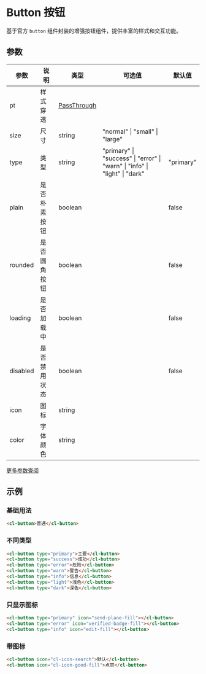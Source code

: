 # Button 按钮

基于官方 `button` 组件封装的增强按钮组件，提供丰富的样式和交互功能。

## 参数

| 参数     | 说明         | 类型            | 可选值                                                                     | 默认值    |
| -------- | ------------ | --------------- | -------------------------------------------------------------------------- | --------- |
| pt       | 样式穿透     | [PassThrough]() |                                                                            |           |
| size     | 尺寸         | string          | "normal" \| "small" \| "large"                                             |           |
| type     | 类型         | string          | "primary" \| "success" \| "error" \| "warn" \| "info" \| "light" \| "dark" | "primary" |
| plain    | 是否朴素按钮 | boolean         |                                                                            | false     |
| rounded  | 是否圆角按钮 | boolean         |                                                                            | false     |
| loading  | 是否加载中   | boolean         |                                                                            | false     |
| disabled | 是否禁用状态 | boolean         |                                                                            | false     |
| icon     | 图标         | string          |                                                                            |           |
| color    | 字体颜色     | string          |                                                                            |           |

[更多参数查阅](https://uniapp.dcloud.io/component/button)

## 示例

### 基础用法

```html
<cl-button>普通</cl-button>
```

### 不同类型

```html
<cl-button type="primary">主要</cl-button>
<cl-button type="success">成功</cl-button>
<cl-button type="error">危险</cl-button>
<cl-button type="warn">警告</cl-button>
<cl-button type="info">信息</cl-button>
<cl-button type="light">浅色</cl-button>
<cl-button type="dark">深色</cl-button>
```

### 只显示图标

```html
<cl-button type="primary" icon="send-plane-fill"></cl-button>
<cl-button type="error" icon="verified-badge-fill"></cl-button>
<cl-button type="info" icon="edit-fill"></cl-button>
```

### 带图标

```html
<cl-button icon="cl-icon-search">默认</cl-button>
<cl-button icon="cl-icon-good-fill">点赞</cl-button>
```
